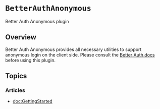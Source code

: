 # `BetterAuthAnonymous`

Better Auth Anonymous plugin

## Overview

Better Auth Anonymous provides all necessary utilities to support anonymous login on the client side. Please consult the [Better Auth docs](https://www.better-auth.com/docs) before using this plugin.

## Topics

### Articles

- <doc:GettingStarted>
